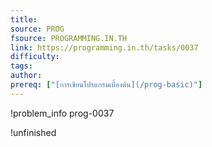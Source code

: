 ```yaml
---
title: 
source: PROG
fsource: PROGRAMMING.IN.TH
link: https://programming.in.th/tasks/0037
difficulty: 
tags: 
author: 
prereq: ["[การเขียนโปรแกรมเบื้องต้น](/prog-basic)"]
---
```


!problem_info prog-0037

!unfinished
